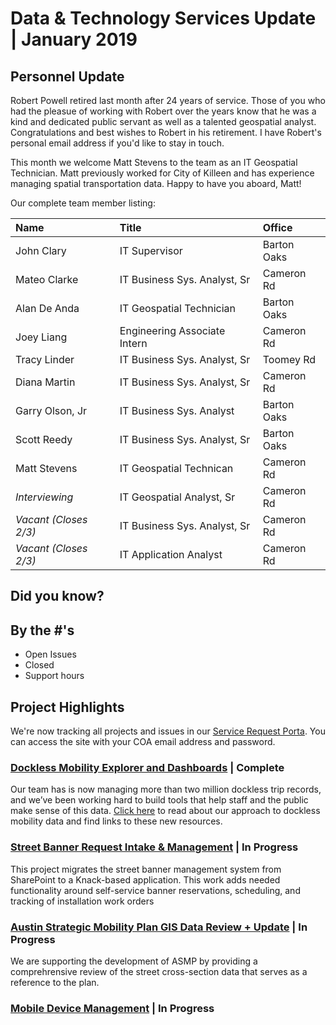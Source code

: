 # Data & Technology Services Update | January 2019

## Personnel Update
Robert Powell retired last month after 24 years of service. Those of you who had the pleasue of working with Robert over the years know that he was a kind and dedicated public servant as well as a talented geospatial analyst. Congratulations and best wishes to Robert in his retirement. I have Robert's personal email address if you'd like to stay in touch.

This month we welcome Matt Stevens to the team as an IT Geospatial Technician. Matt previously worked for City of Killeen and has experience managing spatial transportation data. Happy to have you aboard, Matt!

Our complete team member listing:

| Name                | Title           | Office      |
|:----|:----|:----|
| John Clary          | IT Supervisor        | Barton Oaks |
| Mateo Clarke         | IT Business Sys. Analyst, Sr           | Cameron Rd |
| Alan De Anda         | IT Geospatial Technician           | Barton Oaks |
| Joey Liang          | Engineering Associate Intern           | Cameron Rd |
| Tracy Linder        | IT Business Sys. Analyst, Sr                | Toomey Rd |
| Diana Martin        | IT Business Sys. Analyst, Sr           | Cameron Rd |
| Garry Olson, Jr     | IT Business Sys. Analyst                | Barton Oaks |
| Scott Reedy         | IT Business Sys. Analyst, Sr                | Barton Oaks |
| Matt Stevens         | IT Geospatial Technican                | Cameron Rd |
| *Interviewing*         | IT Geospatial Analyst, Sr | Cameron Rd |
| *Vacant (Closes 2/3)*         | IT Business Sys. Analyst, Sr | Cameron Rd |
| *Vacant (Closes 2/3)*         | IT Application Analyst | Cameron Rd |


## Did you know?


## By the #'s

- Open Issues
- Closed
- Support hours

## Project Highlights

We're now tracking all projects and issues in our [Service Request Porta](https://atd.knack.com/dts#home2/). You can access the site with your COA email address and password.

### [Dockless Mobility Explorer and Dashboards](https://atd.knack.com/dts#service-requests/view-issue-details/5bfc6dcd3efe96584d8303af/)  | Complete

Our team has is now managing more than two million dockless trip records, and we’ve been working hard to build tools that help staff and the public make sense of this data. [Click here](https://medium.com/civiqueso/explore-dockless-data-with-austin-transportation-4a308aa5c18) to read about our approach to dockless mobility data and find links to these new resources.

### [Street Banner Request Intake & Management](https://atd.knack.com/dts#service-requests/reports/projects/view-issue-details/5bee56e8f1fbb9388f63a37d/) | In Progress

This project migrates the street banner management system from SharePoint to a Knack-based application. This work adds needed functionality around self-service banner reservations, scheduling, and tracking of installation work orders

### [Austin Strategic Mobility Plan GIS Data Review + Update](https://atd.knack.com/dts#service-requests/view-issue-details/5c351bd62844dc0860a43b2e/) | In Progress

We are supporting the development of ASMP by providing a comprehrensive review of the street cross-section data that serves as a reference to the plan.

### [Mobile Device Management](https://atd.knack.com/dts#service-requests/view-issue-details/5bee56e7f1fbb9388f63a35f/) | In Progress

